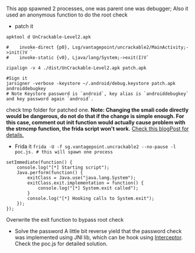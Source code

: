 This app spawned 2 processes, one was parent one was debugger;
Also it used an anonymous function to do the root check

- patch it

~~~
apktool d UnCrackable-Level2.apk

#    invoke-direct {p0}, Lsg/vantagepoint/uncrackable2/MainActivity;->init()V `
#    invoke-static {v0}, Ljava/lang/System;->exit(I)V`

zipalign -v 4 ./dist/UnCrackable-Level2.apk patch.apk

#Sign it
jarsigner -verbose -keystore ~/.android/debug.keystore patch.apk androiddebugkey
# Note Keystore password is `android`, key alias is `androiddebugkey` and key password again `android`.

~~~

check tmp folder for patched one.
**Note: Changing the smali code directly would be dangerous, do not do that if the change is simple enough. For this case, comment out init function would actually cause problem with the strncmp function, the frida script won't work.**
[Check this blogPost for details.](https://www.codemetrix.net/hacking-android-apps-with-frida-3/)

- Frida it
`frida -U -f sg.vantagepoint.uncrackable2 --no-pause -l poc.js. # this will spawn one process`

~~~
setImmediate(function() {
    console.log("[*] Starting script");
    Java.perform(function() {
        exitClass = Java.use("java.lang.System");
        exitClass.exit.implementation = function() {
            console.log("[*] System.exit called");
        }
        console.log("[*] Hooking calls to System.exit");
    });
});
~~~
Overwrite the exit function to bypass root check

- Solve the password
A little bit reverse yield that the password check was implemented using JNI lib, which can be hook using [Interceptor](https://www.frida.re/docs/javascript-api/#interceptor).
Check the poc.js for detailed solution.

